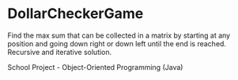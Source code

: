 # DollarCheckerGame
Find the max sum that can be collected in a matrix by starting at any position and going down right or down left until the end is reached.  
Recursive and iterative solution.

School Project - Object-Oriented Programming (Java)
